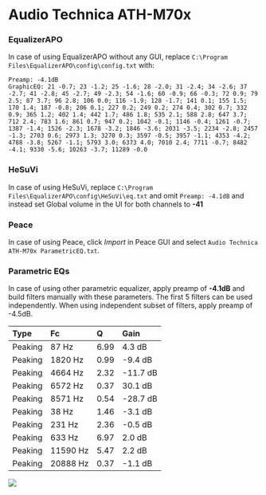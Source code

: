 # Audio Technica ATH-M70x

### EqualizerAPO
In case of using EqualizerAPO without any GUI, replace `C:\Program Files\EqualizerAPO\config\config.txt`
with:
```
Preamp: -4.1dB
GraphicEQ: 21 -0.7; 23 -1.2; 25 -1.6; 28 -2.0; 31 -2.4; 34 -2.6; 37 -2.7; 41 -2.8; 45 -2.7; 49 -2.3; 54 -1.6; 60 -0.9; 66 -0.3; 72 0.9; 79 2.5; 87 3.7; 96 2.8; 106 0.0; 116 -1.9; 128 -1.7; 141 0.1; 155 1.5; 170 1.4; 187 -0.8; 206 0.1; 227 0.2; 249 0.2; 274 0.4; 302 0.7; 332 0.9; 365 1.2; 402 1.4; 442 1.7; 486 1.8; 535 2.1; 588 2.8; 647 3.7; 712 2.4; 783 1.6; 861 0.7; 947 0.2; 1042 -0.1; 1146 -0.4; 1261 -0.7; 1387 -1.4; 1526 -2.3; 1678 -3.2; 1846 -3.6; 2031 -3.5; 2234 -2.8; 2457 -1.3; 2703 0.6; 2973 1.3; 3270 0.3; 3597 -0.5; 3957 -1.1; 4353 -4.2; 4788 -3.8; 5267 -1.1; 5793 3.0; 6373 4.0; 7010 2.4; 7711 -0.7; 8482 -4.1; 9330 -5.6; 10263 -3.7; 11289 -0.0
```

### HeSuVi
In case of using HeSuVi, replace `C:\Program Files\EqualizerAPO\config\HeSuVi\eq.txt` and omit `Preamp:
-4.1dB` and instead set Global volume in the UI for both channels to **-41**

### Peace
In case of using Peace, click *Import* in Peace GUI and select `Audio Technica ATH-M70x ParametricEQ.txt`.

### Parametric EQs
In case of using other parametric equalizer, apply preamp of **-4.1dB** and build filters manually
with these parameters. The first 5 filters can be used independently.
When using independent subset of filters, apply preamp of -4.5dB.

| Type    | Fc       |    Q | Gain     |
|:--------|:---------|:-----|:---------|
| Peaking | 87 Hz    | 6.99 | 4.3 dB   |
| Peaking | 1820 Hz  | 0.99 | -9.4 dB  |
| Peaking | 4664 Hz  | 2.32 | -11.7 dB |
| Peaking | 6572 Hz  | 0.37 | 30.1 dB  |
| Peaking | 8571 Hz  | 0.54 | -28.7 dB |
| Peaking | 38 Hz    | 1.46 | -3.1 dB  |
| Peaking | 231 Hz   | 2.36 | -0.5 dB  |
| Peaking | 633 Hz   | 6.97 | 2.0 dB   |
| Peaking | 11590 Hz | 5.47 | 2.2 dB   |
| Peaking | 20888 Hz | 0.37 | -1.1 dB  |

![](https://raw.githubusercontent.com/jaakkopasanen/AutoEq/master/results/innerfidelity/sbaf-serious/Audio%20Technica%20ATH-M70x/Audio%20Technica%20ATH-M70x.png)